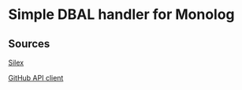 Simple DBAL handler for Monolog
=============

Sources
-------------

[Silex](http://silex.sensiolabs.org/)

[GitHub API client](https://github.com/Seldaek/monolog)
